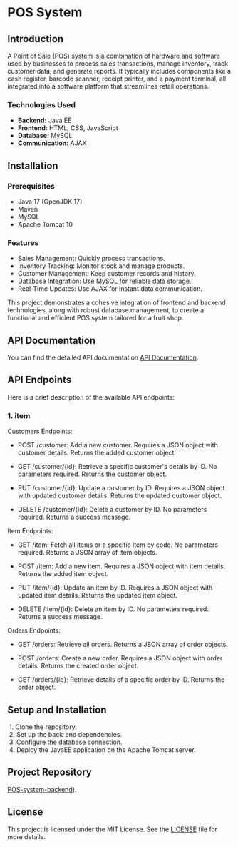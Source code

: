 #  POS System

## Introduction

A Point of Sale (POS) system is a combination of hardware and software used by businesses to process sales transactions, manage inventory, track customer data, and generate reports. It typically includes components like a cash register, barcode scanner, receipt printer, and a payment terminal, all integrated into a software platform that streamlines retail operations.

### Technologies Used

- **Backend:** Java EE
- **Frontend:** HTML, CSS, JavaScript
- **Database:** MySQL
- **Communication:** AJAX

 ## Installation
### Prerequisites
- Java 17 (OpenJDK 17)
- Maven
- MySQL
- Apache Tomcat 10


### Features

- Sales Management: Quickly process transactions.
- Inventory Tracking: Monitor stock and manage products.
- Customer Management: Keep customer records and history.
- Database Integration: Use MySQL for reliable data storage.
- Real-Time Updates: Use AJAX for instant data communication.

This project demonstrates a cohesive integration of frontend and backend technologies, along with robust database management, to create a functional and efficient POS system tailored for a fruit shop.

## API Documentation

You can find the detailed API documentation [API Documentation](https://documenter.getpostman.com/view/35386291/2sA3s1oBni).

## API Endpoints

Here is a brief description of the available API endpoints:

### 1. item


Customers Endpoints:

- POST /customer: Add a new customer. Requires a JSON object with customer details. Returns the added customer object.

- GET /customer/{id}: Retrieve a specific customer's details by ID. No parameters required. Returns the customer object.

- PUT /customer/{id}: Update a customer by ID. Requires a JSON object with updated customer details. Returns the updated customer object.

- DELETE /customer/{id}: Delete a customer by ID. No parameters required. Returns a success message.


Item Endpoints:

- GET /item:
  Fetch all items or a specific item by code. No parameters required. Returns a JSON array of item objects.

- POST /item:
   Add a new item. Requires a JSON object with item details. Returns the added item object.

- PUT /item/{id}:
  Update an item by ID. Requires a JSON object with updated item details. Returns the updated item object.

- DELETE /item/{id}:
   Delete an item by ID. No parameters required. Returns a success message.

Orders Endpoints:

- GET /orders: Retrieve all orders. Returns a JSON array of order objects.

- POST /orders: Create a new order. Requires a JSON object with order details. Returns the created order object.

- GET /orders/{id}: Retrieve details of a specific order by ID. Returns the order object.

## Setup and Installation
&nbsp;1. Clone the repository.  
&nbsp;2. Set up the back-end dependencies.  
&nbsp;3. Configure the database connection.  
&nbsp;4. Deploy the JavaEE application on the Apache Tomcat server.

## Project Repository

 [POS-system-backend]([https://github.com/nethmiumaya/POS-system-backend.git)).



## License

This project is licensed under the MIT License. See the [LICENSE](LICENSE) file for more details.
